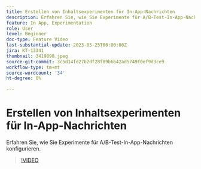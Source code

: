 ```yaml
---
title: Erstellen von Inhaltsexperimenten für In-App-Nachrichten
description: Erfahren Sie, wie Sie Experimente für A/B-Test-In-App-Nachrichten konfigurieren.
feature: In App, Experimentation
role: User
level: Beginner
doc-type: Feature Video
last-substantial-update: 2023-05-25T00:00:00Z
jira: KT-13341
thumbnail: 3419898.jpeg
source-git-commit: 3c5d14fd27b2df28f89b6642ad5749f0ef9d3ce9
workflow-type: tm+mt
source-wordcount: '34'
ht-degree: 0%

---
```



# Erstellen von Inhaltsexperimenten für In-App-Nachrichten

Erfahren Sie, wie Sie Experimente für A/B-Test-In-App-Nachrichten konfigurieren.

>[!VIDEO](https://video.tv.adobe.com/v/3419898/?learn=on)
